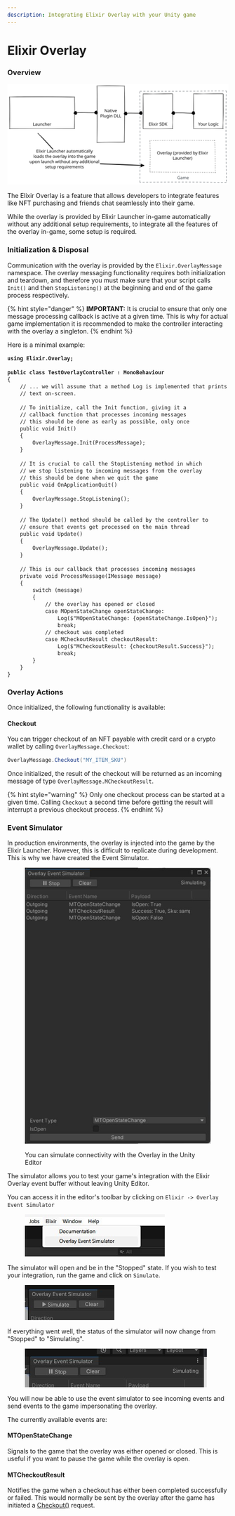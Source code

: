 ```yaml
---
description: Integrating Elixir Overlay with your Unity game
---
```


# Elixir Overlay

### Overview

<img src="../../.gitbook/assets/file.excalidraw.svg" alt="" class="gitbook-drawing">

The Elixir Overlay is a feature that allows developers to integrate features like NFT purchasing and friends chat seamlessly into their game.

While the overlay is provided by Elixir Launcher in-game automatically without any additional setup requirements, to integrate all the features of the overlay in-game, some setup is required.

### Initialization & Disposal

Communication with the overlay is provided by the `Elixir.OverlayMessage` namespace. The overlay messaging functionality requires both initialization and teardown, and therefore you must make sure that your script calls `Init()` and then `StopListening()` at the beginning and end of the game process respectively.

{% hint style="danger" %}
**IMPORTANT:** It is crucial to ensure that only one message processing callback is active at a given time. This is why for actual game implementation it is recommended to make the controller interacting with the overlay a singleton.
{% endhint %}

Here is a minimal example:

<pre class="language-csharp" data-overflow="wrap" data-full-width="false"><code class="lang-csharp"><strong>using Elixir.Overlay;
</strong><strong>
</strong><strong>public class TestOverlayController : MonoBehaviour
</strong>{
	// ... we will assume that a method Log is implemented that prints
	// text on-screen.

	// To initialize, call the Init function, giving it a 
	// callback function that processes incoming messages
	// this should be done as early as possible, only once
	public void Init()
	{
		OverlayMessage.Init(ProcessMessage);
	}
	
	// It is crucial to call the StopListening method in which 
	// we stop listening to incoming messages from the overlay
	// this should be done when we quit the game
	public void OnApplicationQuit()
	{
		OverlayMessage.StopListening();
	}
	
	// The Update() method should be called by the controller to 
	// ensure that events get processed on the main thread
	public void Update()
	{
		OverlayMessage.Update();
	}
	
	// This is our callback that processes incoming messages
	private void ProcessMessage(IMessage message)
	{
		switch (message)
		{
			// the overlay has opened or closed
			case MOpenStateChange openStateChange:
				Log($"MOpenStateChange: {openStateChange.IsOpen}");
				break;
			// checkout was completed
			case MCheckoutResult checkoutResult:
				Log($"MCheckoutResult: {checkoutResult.Success}");
				break;
		}
	}
}
</code></pre>

### Overlay Actions

Once initialized, the following functionality is available:

#### Checkout

You can trigger checkout of an NFT payable with credit card or a crypto wallet by calling `OverlayMessage.Checkout`:&#x20;

```csharp
OverlayMessage.Checkout("MY_ITEM_SKU")
```

Once initialized, the result of the checkout will be returned as an incoming message of type `OverlayMessage.MCheckoutResult`.

{% hint style="warning" %}
Only one checkout process can be started at a given time. Calling `Checkout` a second time before getting the result will interrupt a previous checkout process.
{% endhint %}

### Event Simulator

In production environments, the overlay is injected into the game by the Elixir Launcher. However, this is difficult to replicate during development. This is why we have created the Event Simulator.

<figure><img src="../../.gitbook/assets/telegram-cloud-photo-size-4-5997100708882661081-x.jpg" alt=""><figcaption><p>You can simulate connectivity with the Overlay in the Unity Editor</p></figcaption></figure>

The simulator allows you to test your game's integration with the Elixir Overlay event buffer without leaving Unity Editor.

You can access it in the editor's toolbar by clicking on `Elixir -> Overlay Event Simulator`

<figure><img src="../../.gitbook/assets/telegram-cloud-photo-size-4-5997100708882661097-m.jpg" alt=""><figcaption></figcaption></figure>

The simulator will open and be in the "Stopped" state. If you wish to test your integration, run the game and click on `Simulate`.

<figure><img src="../../.gitbook/assets/telegram-cloud-photo-size-4-5997100708882661100-m.jpg" alt=""><figcaption></figcaption></figure>

If everything went well, the status of the simulator will now change from "Stopped" to "Simulating".

<figure><img src="../../.gitbook/assets/telegram-cloud-photo-size-4-5997100708882661101-x.jpg" alt=""><figcaption></figcaption></figure>

You will now be able to use the event simulator to see incoming events and send events to the game impersonating the overlay.

The currently available events are:

#### MTOpenStateChange

Signals to the game that the overlay was either opened or closed. This is useful if you want to pause the game while the overlay is open.&#x20;

#### MTCheckoutResult

Notifies the game when a checkout has either been completed successfully or failed. This would normally be sent by the overlay after the game has initiated a [Checkout()](elixir-overlay.md#checkout) request.
